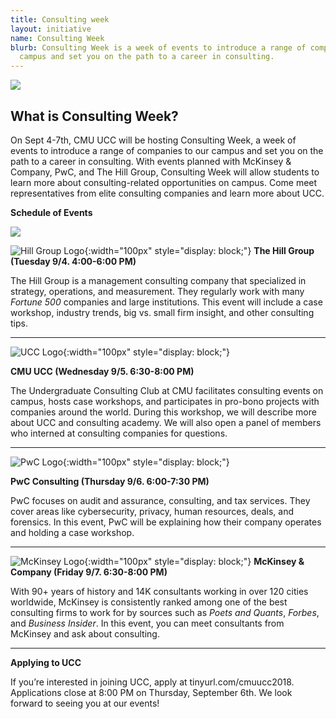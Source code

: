 ```yaml
---
title: Consulting week
layout: initiative
name: Consulting Week
blurb: Consulting Week is a week of events to introduce a range of companies to our
  campus and set you on the path to a career in consulting.
---
```


![](https://www.cmu.edu/tepper/why-tepper/assets/images/strategic-plan/strategy-tepper-quad-900x400.jpg)

## **What is Consulting Week?**

On Sept 4-7th, CMU UCC will be hosting Consulting Week, a week of events to introduce a range of companies to our campus and set you on the path to a career in consulting. With events planned with McKinsey & Company, PwC, and The Hill Group, Consulting Week will allow students to learn more about consulting-related opportunities on campus. Come meet representatives from elite consulting companies and learn more about UCC.

**Schedule of Events**

![](https://scontent.fagc2-1.fna.fbcdn.net/v/t1.0-9/40828127_2615821261776908_769916460251217920_o.jpg?_nc_cat=0&oh=421c6be10769167e80e75cae2f4dc29c&oe=5BEDD86D)


![Hill Group Logo](https://pbs.twimg.com/profile_images/423844029210439680/MAMLsj1p_400x400.png){:width="100px" style="display: block;"}
**The Hill Group (Tuesday 9/4. 4:00-6:00 PM)**

The Hill Group is a management consulting company that specialized in strategy, operations, and measurement. They regularly work with many _Fortune 500_ companies and large institutions. This event will include a case workshop, industry trends, big vs. small firm insight, and other consulting tips.

---

![UCC Logo](https://www.cmuucc.com/img/logo_teal.png){:width="100px" style="display: block;"}

**CMU UCC (Wednesday 9/5. 6:30-8:00 PM)**

The Undergraduate Consulting Club at CMU facilitates consulting events on campus, hosts case workshops, and participates in pro-bono projects with companies around the world. During this workshop, we will describe more about UCC and consulting academy. We will also open a panel of members who interned at consulting companies for questions.

---
![PwC Logo](https://upload.wikimedia.org/wikipedia/commons/0/05/PricewaterhouseCoopers_Logo.svg){:width="100px" style="display: block;"}

**PwC Consulting (Thursday 9/6. 6:00-7:30 PM)**

PwC focuses on audit and assurance, consulting, and tax services. They cover areas like cybersecurity, privacy, human resources, deals, and forensics. In this event, PwC will be explaining how their company operates and holding a case workshop.

---
![McKinsey Logo](https://cdn.businessoffashion.com/uploads/media/header_image/0001/02/thumb_a273849b63b9be4ba16c383e45995b45d5d74a93_header_image_header.jpeg){:width="100px" style="display: block;"}
**McKinsey & Company (Friday 9/7. 6:30-8:00 PM)**

With 90+ years of history and 14K consultants working in over 120 cities worldwide, McKinsey is consistently ranked among one of the best consulting firms to work for by sources such as _Poets and Quants_, _Forbes_, and _Business Insider_. In this event, you can meet consultants from McKinsey and ask about consulting.

---
  
**Applying to UCC**

If you’re interested in joining UCC, apply at tinyurl.com/cmuucc2018. Applications close at 8:00 PM on Thursday, September 6th. We look forward to seeing you at our events!
